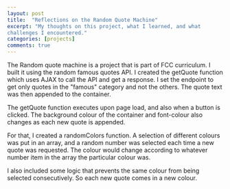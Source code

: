 ```yaml
---
layout: post
title:  "Reflections on the Random Quote Machine"
excerpt: "My thoughts on this project, what I learned, and what 
challenges I encountered."
categories: [projects]
comments: true
---
```


The Random quote machine is a project that is part of
FCC curriculum. I built it using the random famous
quotes API. I created the getQuote function which uses
AJAX to call the API and get a response. I set the
endpoint to get only quotes in the "famous" category
and not the others. The quote text was then appended
to the container.
 
The getQuote function executes upon page load, and also
when a button is clicked. The background colour of
the container and font-colour also changes as each
new quote is appended.
 
For that, I created a
randomColors function. A selection of different colours
was put in an array, and a random number was selected
each time a new quote was requested. The colour would
change according to whatever number item in the array
the particular colour was.
 
I also included some logic that prevents the same
colour from being selected consecutively. So each new
quote comes in a new colour.